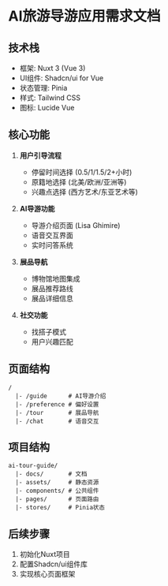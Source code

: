 # AI旅游导游应用需求文档

## 技术栈
- 框架: Nuxt 3 (Vue 3)
- UI组件: Shadcn/ui for Vue  
- 状态管理: Pinia
- 样式: Tailwind CSS
- 图标: Lucide Vue

## 核心功能
1. **用户引导流程**
   - 停留时间选择 (0.5/1/1.5/2+小时)
   - 原籍地选择 (北美/欧洲/亚洲等)
   - 兴趣点选择 (西方艺术/东亚艺术等)

2. **AI导游功能**
   - 导游介绍页面 (Lisa Ghimire)
   - 语音交互界面
   - 实时问答系统

3. **展品导航**
   - 博物馆地图集成
   - 展品推荐路线
   - 展品详细信息

4. **社交功能**
   - 找搭子模式
   - 用户兴趣匹配

## 页面结构
```
/
  |- /guide      # AI导游介绍
  |- /preference # 偏好设置
  |- /tour       # 展品导航  
  |- /chat       # 语音交互
```

## 项目结构
```
ai-tour-guide/
  |- docs/       # 文档
  |- assets/     # 静态资源
  |- components/ # 公共组件
  |- pages/      # 页面路由
  |- stores/     # Pinia状态
```

## 后续步骤
1. 初始化Nuxt项目
2. 配置Shadcn/ui组件库
3. 实现核心页面框架
